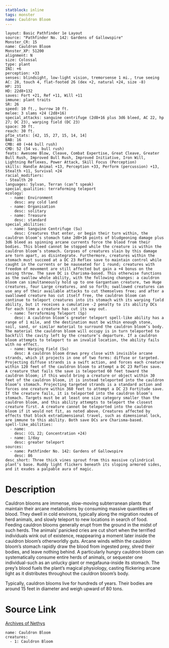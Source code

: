 ```yaml
---
statblock: inline
tags: monster
name: Cauldron Bloom
---
```

```statblock
layout: Basic Pathfinder 1e Layout
source: "Pathfinder No. 142: Gardens of Gallowspire"
Monster_CR: 15
name: Cauldron Bloom
Monster_XP: 51200
alignment: N
size: Colossal
type: plant
INI: +6
perception: +33
senses: blindsight, low-light vision, tremorsense 1 mi., true seeing
AC: 28, touch 4, flat-footed 26 (dex +2, natural +24, size -8)
HP: 231
HD: 22d8+132
saves: Fort +21, Ref +11, Will +11
immune: plant traits
SR: 26
speed: 10 ft., burrow 10 ft.
melee: 3 slams +24 (2d8+16)
special_attacks: sanguine centrifuge (2d8+16 plus 3d6 bleed, AC 22, hp 27; DC 23), warping field (DC 23)
space: 30 ft.
reach: 30 ft.
pf1e_stats: [42, 15, 27, 15, 14, 14]
BAB: 16
CMB: 40 (+44 bull rush)
CMD: 52 (54 vs. bull rush)
feats: Awesome Blow, Cleave, Combat Expertise, Great Cleave, Greater Bull Rush, Improved Bull Rush, Improved Initiative, Iron Will, Lightning Reflexes, Power Attack, Skill Focus (Perception)
skills: Handle Animal +13, Perception +33, Perform (percussion) +13, Stealth +11, Survival +24
racial_modifiers:
- Stealth 20
languages: Sylvan, Terran (can’t speak)
special_qualities: terraforming teleport
ecology:
  - name: Environment
    desc: any cold land
  - name: Organisation
    desc: solitary
  - name: Treasure
    desc: standard
special_abilities:
  - name: Sanguine Centrifuge (Su)
    desc: Creatures that enter, or begin their turn within, the cauldron bloom’s stomach take 2d8+16 points of bludgeoning damage plus 3d6 bleed as spinning arcane currents force the blood from their bodies. This bleed cannot be stopped while the creature is within the cauldron bloom’s stomach. Corpses of creatures slain by this damage are torn apart, as disintegrate. Furthermore, creatures within the stomach must succeed at a DC 23 Reflex save to maintain control while caught in the currents or be nauseated for 1 round; creatures with freedom of movement are still affected but gain a +4 bonus on the saving throw. The save DC is Charisma-based. This otherwise functions as the swallow whole ability, with the following changes: a cauldron bloom can simultaneously hold up to one Gargantuan creature, two Huge creatures, four Large creatures, and so forth; swallowed creatures can use any of their available attacks to cut themselves free; and after a swallowed creature has cut itself free, the cauldron bloom can continue to teleport creatures into its stomach with its warping field ability, but it receives a cumulative -2 penalty to its ability DCs for each time a creature has cut its way out.
  - name: Terraforming Teleport (Sp)
    desc: A cauldron bloom’s greater teleport spell-like ability has a range of 1 mile, and the destination must be within enough stone, soil, sand, or similar material to surround the cauldron bloom’s body. The material the cauldron bloom will occupy is in turn teleported to backfill the cavity left by the creature’s departure. If a cauldron bloom attempts to teleport to an invalid location, the ability fails with no effect.
  - name: Warping Field (Su)
    desc: A cauldron bloom draws prey close with invisible arcane strands, which it projects in one of two forms: diffuse or targeted. Projecting diffuse strands is a swift action, and forces each creature within 120 feet of the cauldron bloom to attempt a DC 23 Reflex save. A creature that fails the save is teleported 60 feet toward the cauldron bloom; if this would bring a creature or object within 30 feet of the cauldron bloom, it is instead teleported into the cauldron bloom’s stomach. Projecting targeted strands is a standard action and forces one creature within 360 feet to attempt a DC 23 Fortitude save. If the creature fails, it is teleported into the cauldron bloom’s stomach. Targets must be at least one size category smaller than the cauldron bloom, and this ability attempts to teleport the closest creature first. A creature cannot be teleported into the cauldron bloom if it would not fit, as noted above. Creatures affected by effects that block extradimensional travel, such as dimensional lock, are immune to this ability. Both save DCs are Charisma-based.
spell-like_abilities:
  - name:
    desc: (CL 22; Concentration +24)
  - name: 1/day
    desc: greater teleport
sources:
  - name: Pathfinder No. 142: Gardens of Gallowspire
    desc: 86
desc_short: Three thick vines sprout from this massive cylindrical plant’s base. Ruddy light flickers beneath its sloping armored sides, and it exudes a palpable aura of magic.
```
# Description
Cauldron blooms are immense, slow-moving subterranean plants that maintain their arcane metabolisms by consuming massive quantities of blood. They dwell in cold environs, typically along the migration routes of herd animals, and slowly teleport to new locations in search of food. Feeding cauldron blooms generally erupt from the ground in the midst of such herds. The animals’ panicked cries are cut short when the terrified individuals wink out of existence, reappearing a moment later inside the cauldron bloom’s otherworldly guts. Arcane winds within the cauldron bloom’s stomach rapidly draw the blood from ingested prey, shred their bodies, and leave nothing behind. A particularly hungry cauldron bloom can systematically consume entire herds of animals, or sequester one individual-such as an unlucky giant or megafauna-inside its stomach. The prey’s blood fuels the plant’s magical physiology, casting flickering arcane light as it distributes throughout the cauldron bloom’s body.

 Typically, cauldron blooms live for hundreds of years. Their bodies are around 15 feet in diameter and weigh upward of 80 tons.
# Source Link
[Archives of Nethys](https://aonprd.com/MonsterDisplay.aspx?ItemName=Cauldron%20Bloom)
```encounter-table
name: Cauldron Bloom
creatures:
  - 1: Cauldron Bloom
```
